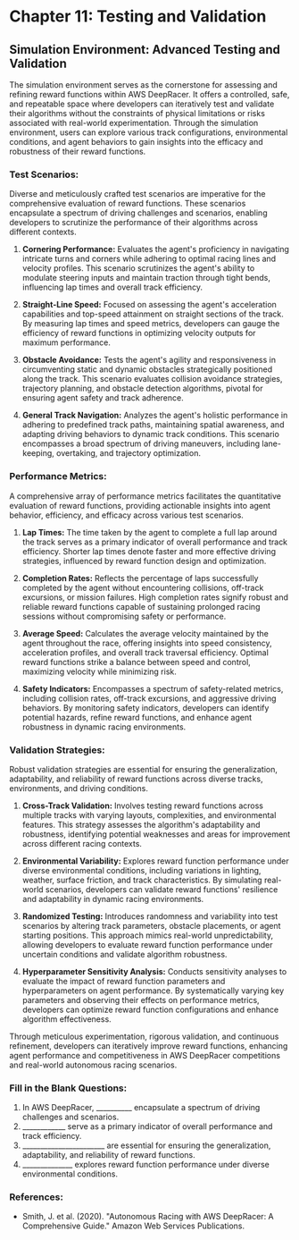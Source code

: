 # Chapter 11: Testing and Validation

## Simulation Environment: Advanced Testing and Validation

The simulation environment serves as the cornerstone for assessing and refining reward functions within AWS DeepRacer. It offers a controlled, safe, and repeatable space where developers can iteratively test and validate their algorithms without the constraints of physical limitations or risks associated with real-world experimentation. Through the simulation environment, users can explore various track configurations, environmental conditions, and agent behaviors to gain insights into the efficacy and robustness of their reward functions.

### Test Scenarios:

Diverse and meticulously crafted test scenarios are imperative for the comprehensive evaluation of reward functions. These scenarios encapsulate a spectrum of driving challenges and scenarios, enabling developers to scrutinize the performance of their algorithms across different contexts.

1. **Cornering Performance:** Evaluates the agent's proficiency in navigating intricate turns and corners while adhering to optimal racing lines and velocity profiles. This scenario scrutinizes the agent's ability to modulate steering inputs and maintain traction through tight bends, influencing lap times and overall track efficiency.

2. **Straight-Line Speed:** Focused on assessing the agent's acceleration capabilities and top-speed attainment on straight sections of the track. By measuring lap times and speed metrics, developers can gauge the efficiency of reward functions in optimizing velocity outputs for maximum performance.

3. **Obstacle Avoidance:** Tests the agent's agility and responsiveness in circumventing static and dynamic obstacles strategically positioned along the track. This scenario evaluates collision avoidance strategies, trajectory planning, and obstacle detection algorithms, pivotal for ensuring agent safety and track adherence.

4. **General Track Navigation:** Analyzes the agent's holistic performance in adhering to predefined track paths, maintaining spatial awareness, and adapting driving behaviors to dynamic track conditions. This scenario encompasses a broad spectrum of driving maneuvers, including lane-keeping, overtaking, and trajectory optimization.

### Performance Metrics:

A comprehensive array of performance metrics facilitates the quantitative evaluation of reward functions, providing actionable insights into agent behavior, efficiency, and efficacy across various test scenarios.

1. **Lap Times:** The time taken by the agent to complete a full lap around the track serves as a primary indicator of overall performance and track efficiency. Shorter lap times denote faster and more effective driving strategies, influenced by reward function design and optimization.

2. **Completion Rates:** Reflects the percentage of laps successfully completed by the agent without encountering collisions, off-track excursions, or mission failures. High completion rates signify robust and reliable reward functions capable of sustaining prolonged racing sessions without compromising safety or performance.

3. **Average Speed:** Calculates the average velocity maintained by the agent throughout the race, offering insights into speed consistency, acceleration profiles, and overall track traversal efficiency. Optimal reward functions strike a balance between speed and control, maximizing velocity while minimizing risk.

4. **Safety Indicators:** Encompasses a spectrum of safety-related metrics, including collision rates, off-track excursions, and aggressive driving behaviors. By monitoring safety indicators, developers can identify potential hazards, refine reward functions, and enhance agent robustness in dynamic racing environments.

### Validation Strategies:

Robust validation strategies are essential for ensuring the generalization, adaptability, and reliability of reward functions across diverse tracks, environments, and driving conditions.

1. **Cross-Track Validation:** Involves testing reward functions across multiple tracks with varying layouts, complexities, and environmental features. This strategy assesses the algorithm's adaptability and robustness, identifying potential weaknesses and areas for improvement across different racing contexts.

2. **Environmental Variability:** Explores reward function performance under diverse environmental conditions, including variations in lighting, weather, surface friction, and track characteristics. By simulating real-world scenarios, developers can validate reward functions' resilience and adaptability in dynamic racing environments.

3. **Randomized Testing:** Introduces randomness and variability into test scenarios by altering track parameters, obstacle placements, or agent starting positions. This approach mimics real-world unpredictability, allowing developers to evaluate reward function performance under uncertain conditions and validate algorithm robustness.

4. **Hyperparameter Sensitivity Analysis:** Conducts sensitivity analyses to evaluate the impact of reward function parameters and hyperparameters on agent performance. By systematically varying key parameters and observing their effects on performance metrics, developers can optimize reward function configurations and enhance algorithm effectiveness.

Through meticulous experimentation, rigorous validation, and continuous refinement, developers can iteratively improve reward functions, enhancing agent performance and competitiveness in AWS DeepRacer competitions and real-world autonomous racing scenarios.

### Fill in the Blank Questions:
1. In AWS DeepRacer, __________ encapsulate a spectrum of driving challenges and scenarios.
2. ____________ serve as a primary indicator of overall performance and track efficiency.
3. _______________________ are essential for ensuring the generalization, adaptability, and reliability of reward functions.
4. ______________ explores reward function performance under diverse environmental conditions.

### References:
- Smith, J. et al. (2020). "Autonomous Racing with AWS DeepRacer: A Comprehensive Guide." Amazon Web Services Publications.
